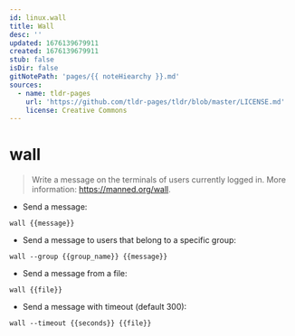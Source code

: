 ```yaml
---
id: linux.wall
title: Wall
desc: ''
updated: 1676139679911
created: 1676139679911
stub: false
isDir: false
gitNotePath: 'pages/{{ noteHiearchy }}.md'
sources:
  - name: tldr-pages
    url: 'https://github.com/tldr-pages/tldr/blob/master/LICENSE.md'
    license: Creative Commons
---
```

# wall

> Write a message on the terminals of users currently logged in.
> More information: <https://manned.org/wall>.

- Send a message:

`wall {{message}}`

- Send a message to users that belong to a specific group:

`wall --group {{group_name}} {{message}}`

- Send a message from a file:

`wall {{file}}`

- Send a message with timeout (default 300):

`wall --timeout {{seconds}} {{file}}`

